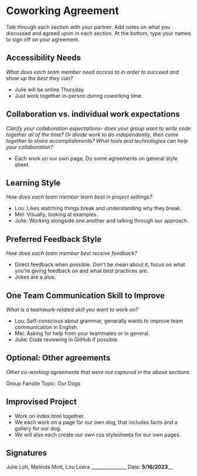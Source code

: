 # Coworking Agreement

Talk through each section with your partner. Add notes on what you discussed and agreed upon in each section. At the bottom, type your names to sign off on your agreement.

## Accessibility Needs
*What does each team member need access to in order to succeed and show up the best they can?*

- Julie will be online Thursday.
- Just work together in-person during coworking time.

## Collaboration vs. individual work expectations
*Clarify your collaboration expectations- does your group want to write code together all of the time? Or divide work to do independently, then come together to share accomplishments? What tools and technologies can help your collaboration?*

- Each work on our own page. Do some agreements on general style sheet. 

## Learning Style
*How does each team member learn best in project settings?*

- Lou: Likes watching things break and understanding why they break.
- Mel: Visually, looking at examples.
- Julie: Working alongside one another and talking through our approach.

## Preferred Feedback Style
*How does each team member best receive feedback?*

- Direct feedback when possible. Don't be mean about it, focus on what you're giving feedback on and what best practices are. 
- Jokes are a plus.

## One Team Communication Skill to Improve
*What is a teamwork-related skill you want to work on?*

- Lou: Self-conscious about grammar, generally wants to improve team communication in English.
- Mel: Asking for help from your teammates or in general.
- Julie: Code reviewing in GitHub if possible. 

## Optional: Other agreements
*Other co-working agreements that were not captured in the above sections.*

Group Fansite Topic: Our Dogs

## Improvised Project
- Work on index.html together.
- We each work on a page for our own dog, that includes facts and a gallery for our dog.
- We will also each create our own css stylesheets for our own pages.

## Signatures
Julie Loh, Melinda Mott, Lou Loera _______________
Date: __5/16/2023____